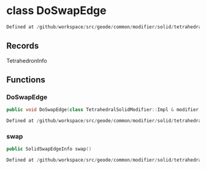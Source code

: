 # class DoSwapEdge

```cpp
Defined at /github/workspace/src/geode/common/modifier/solid/tetrahedral_solid_modifier.cpp#2103
```

## Records

TetrahedronInfo



## Functions

### DoSwapEdge

```cpp
public void DoSwapEdge(class TetrahedralSolidModifier::Impl & modifier, const PolyhedronFacetEdge & edge, index_t apex)
```

```cpp
Defined at /github/workspace/src/geode/common/modifier/solid/tetrahedral_solid_modifier.cpp#2106
```

### swap

```cpp
public SolidSwapEdgeInfo swap()
```

```cpp
Defined at /github/workspace/src/geode/common/modifier/solid/tetrahedral_solid_modifier.cpp#2132
```



